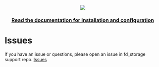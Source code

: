 <div align='center'><img src='https://media.discordapp.net/attachments/898734165346889759/964249760166981632/fdportablestorage.png'/></div>
<div align='center'><h3><a href='https://felisdevelopment.github.io/docs/storage/'>Read the documentation for installation and configuration</a></h3></div>


# Issues

If you have an issue or questions, please open an issue in fd_storage support repo. [Issues](https://github.com/FelisDevelopment/fd_storage_support/issues)
